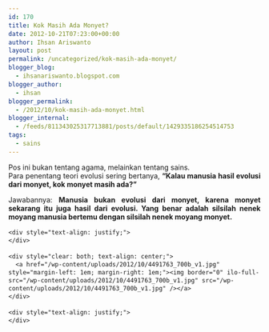 ```yaml
---
id: 170
title: Kok Masih Ada Monyet?
date: 2012-10-21T07:23:00+00:00
author: Ihsan Ariswanto
layout: post
permalink: /uncategorized/kok-masih-ada-monyet/
blogger_blog:
  - ihsanariswanto.blogspot.com
blogger_author:
  - ihsan
blogger_permalink:
  - /2012/10/kok-masih-ada-monyet.html
blogger_internal:
  - /feeds/811343025317713881/posts/default/1429335186254514753
tags:
  - sains
---
```

<div style="text-align: justify;">
  Pos ini bukan tentang agama, melainkan tentang sains.
</div>

<div style="text-align: justify;">
</div>

<div style="text-align: justify;">
  Para penentang teori evolusi sering bertanya, <b>&#8220;Kalau manusia hasil evolusi dari monyet, kok monyet masih ada?&#8221;</b></p> 
  
  <p>
    Jawabannya: <b>Manusia bukan evolusi dari monyet, karena monyet sekarang itu juga hasil dari evolusi. Yang benar adalah silsilah nenek moyang manusia bertemu dengan silsilah nenek moyang monyet.</b><br /><a name='more'></a></div> 
    
    <div style="text-align: justify;">
    </div>
    
    <div style="clear: both; text-align: center;">
      <a href="/wp-content/uploads/2012/10/4491763_700b_v1.jpg" style="margin-left: 1em; margin-right: 1em;"><img border="0" ilo-full-src="/wp-content/uploads/2012/10/4491763_700b_v1.jpg" src="/wp-content/uploads/2012/10/4491763_700b_v1.jpg" /></a>
    </div>
    
    <div style="text-align: justify;">
    </div>